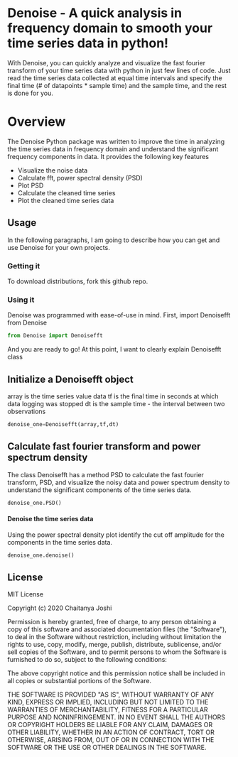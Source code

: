 # Denoise - A quick analysis in frequency domain to smooth your time series data in python!

 
With Denoise, you can quickly analyze and visualize the fast fourier transform of your time series data with python in just few lines of code. Just read the time series data collected at equal time intervals and specify the final time (# of datapoints * sample time) and the sample time, and the rest is done for you.

# Overview
The Denoise Python package was written to improve the time in analyzing the time series data in frequency domain and understand the significant frequency components in data. It provides the following key features

  - Visualize the noise data
  - Calculate fft, power spectral density (PSD)
  - Plot PSD
  - Calculate the cleaned time series
  - Plot the cleaned time series data


## Usage

In the following paragraphs, I am going to describe how you can get and use Denoise for your own projects.

###  Getting it

To download distributions, fork this github repo. 

### Using it

Denoise was programmed with ease-of-use in mind. First, import Denoisefft from Denoise

```Python
from Denoise import Denoisefft
```

And you are ready to go! At this point, I want to clearly explain Denoisefft class 

## Initialize a Denoisefft object
array is the time series value data
tf is the final time in seconds at which data logging was stopped
dt is the sample time - the interval between two observations

```Python
denoise_one=Denoisefft(array,tf,dt)
```

## Calculate fast fourier transform and power spectrum density
The class Denoisefft has a method PSD to calculate the fast fourier transform, PSD, and visualize the noisy data and
power spectrum density to understand the significant components of the time series data.

```Python
denoise_one.PSD()

```
#### Denoise the time series data
Using the power spectral density plot identify the cut off amplitude for the components in the time series data.

```Python
denoise_one.denoise()
```

License
----

MIT License

Copyright (c) 2020 Chaitanya Joshi

Permission is hereby granted, free of charge, to any person obtaining a copy
of this software and associated documentation files (the "Software"), to deal
in the Software without restriction, including without limitation the rights
to use, copy, modify, merge, publish, distribute, sublicense, and/or sell
copies of the Software, and to permit persons to whom the Software is
furnished to do so, subject to the following conditions:

The above copyright notice and this permission notice shall be included in all
copies or substantial portions of the Software.

THE SOFTWARE IS PROVIDED "AS IS", WITHOUT WARRANTY OF ANY KIND, EXPRESS OR
IMPLIED, INCLUDING BUT NOT LIMITED TO THE WARRANTIES OF MERCHANTABILITY,
FITNESS FOR A PARTICULAR PURPOSE AND NONINFRINGEMENT. IN NO EVENT SHALL THE
AUTHORS OR COPYRIGHT HOLDERS BE LIABLE FOR ANY CLAIM, DAMAGES OR OTHER
LIABILITY, WHETHER IN AN ACTION OF CONTRACT, TORT OR OTHERWISE, ARISING FROM,
OUT OF OR IN CONNECTION WITH THE SOFTWARE OR THE USE OR OTHER DEALINGS IN THE
SOFTWARE.
